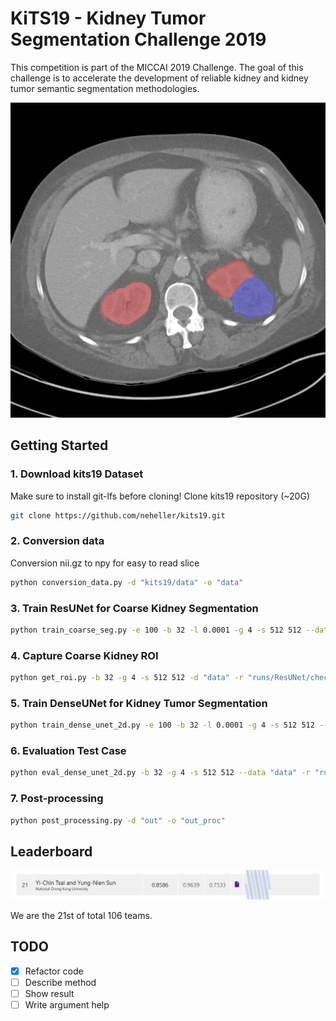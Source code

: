 # KiTS19 - Kidney Tumor Segmentation Challenge 2019

This competition is part of the MICCAI 2019 Challenge. 
The goal of this challenge is to accelerate the development of reliable kidney and kidney tumor semantic segmentation methodologies.

![](res/kidney_tumor.png)

## Getting Started

### 1. Download kits19 Dataset
Make sure to install git-lfs before cloning!
Clone kits19 repository (~20G)

```bash
git clone https://github.com/neheller/kits19.git
```

### 2. Conversion data
Conversion nii.gz to npy for easy to read slice

```bash
python conversion_data.py -d "kits19/data" -o "data"
```

### 3. Train ResUNet for Coarse Kidney Segmentation


```bash
python train_coarse_seg.py -e 100 -b 32 -l 0.0001 -g 4 -s 512 512 --data "data" --log "runs/ResUNet" --eval_intvl 5 --cp_intvl 5 --vis_intvl 0 --num_workers 8
```

### 4. Capture Coarse Kidney ROI
```bash
python get_roi.py -b 32 -g 4 -s 512 512 -d "data" -r "runs/ResUNet/checkpoint/best.pth" -o "data/roi.json"
```

### 5. Train DenseUNet for Kidney Tumor Segmentation
```bash
python train_dense_unet_2d.py -e 100 -b 32 -l 0.0001 -g 4 -s 512 512 --data "data" --log "runs/DenseUNet" --vis_intvl 20 --num_workers 8
```

### 6. Evaluation Test Case
```bash
python eval_dense_unet_2d.py -b 32 -g 4 -s 512 512 --data "data" -r "runs/DenseUNet/checkpoint/best.pth" --vis_intvl 20 --num_workers 8 -o "out"
```

### 7. Post-processing
```bash
python post_processing.py -d "out" -o "out_proc"
```

## Leaderboard

![](res/leaderboard.png)

We are the 21st of total 106 teams.

## TODO
- [x] Refactor code
- [ ] Describe method
- [ ] Show result
- [ ] Write argument help